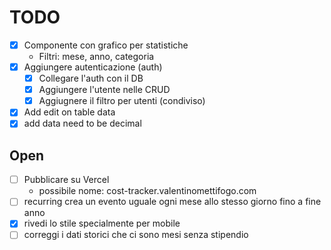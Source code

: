 # TODO

- [X] Componente con grafico per statistiche
    - Filtri: mese, anno, categoria
- [X] Aggiungere autenticazione (auth)
    - [X] Collegare l'auth con il DB
    - [X] Aggiungere l'utente nelle CRUD
    - [X] Aggiugnere il filtro per utenti (condiviso)
- [X] Add edit on table data
- [X] add data need to be decimal

## Open

- [ ] Pubblicare su Vercel 
    - possibile nome: cost-tracker.valentinomettifogo.com
- [ ] recurring crea un evento uguale ogni mese allo stesso giorno fino a fine anno
- [X] rivedi lo stile specialmente per mobile
- [ ] correggi i dati storici che ci sono mesi senza stipendio
